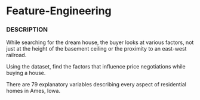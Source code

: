 # Feature-Engineering
### DESCRIPTION

While searching for the dream house, the buyer looks at various factors, not just at the height of the basement ceiling or the proximity to an east-west railroad.

Using the dataset, find the factors that influence price negotiations while buying a house.

There are 79 explanatory variables describing every aspect of residential homes in Ames, Iowa.
